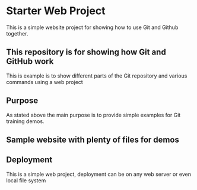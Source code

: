 # Starter Web Project

This is a simple website project for
showing how to use Git and Github together.

## This repository is for showing how Git and GitHub work

This is example is to show different parts
of the Git repository and various commands using
a web project

## Purpose

As stated above the main purpose is to provide 
simple examples for Git training demos.

## Sample website with plenty of files for demos

## Deployment

This is a simple web project, deployment can be on any 
web server or even local file system

